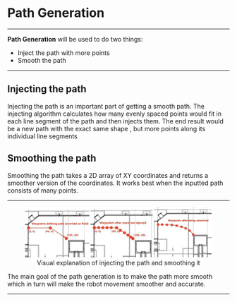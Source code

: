 
# Path Generation

---

<b>Path Generation</b> will be used to do two things:
- Inject the path with more points
- Smooth the path

---
## Injecting the path

Injecting the path is an important part of getting a smooth path. The injecting algorithm calculates how many evenly spaced points would fit in each line segment of the path and then injects them. The end result would be a new path with the exact same shape , but more points along its individual line segments

## Smoothing the path

Smoothing the path takes a
2D array of XY coordinates and returns a smoother version of the coordinates. It works best when the inputted path consists of many points.


---

<figure align="center">
    <img src="Images/path-generation-example.png" class="rounded-lg" alt="Visual showing path injection and smoothing" style="border-radius : 1.5%;">
    <figcaption class="mt-2 text-sm text-center text-gray-600">Visual explanation of injecting the path and smoothing it</figcaption>
</figure>


The main goal of the path generation is to make the path more smooth which in turn will make the robot movement smoother and accurate.

---